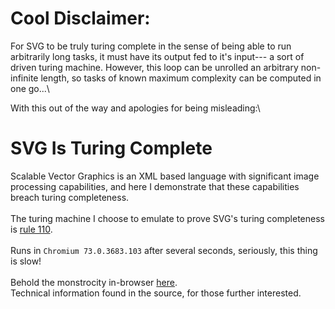 # Cool Disclaimer: 
For SVG to be truly turing complete in the sense of being able to run arbitrarily long tasks, it must have its output fed to it's input--- a sort of driven turing machine. However, this loop can be unrolled an arbitrary non-infinite length, so tasks of known maximum complexity can be computed in one go...\

With this out of the way and apologies for being misleading:\

# SVG Is Turing Complete
Scalable Vector Graphics is an XML based language with significant image processing capabilities, and here I demonstrate that these capabilities breach turing completeness.\
\
The turing machine I choose to emulate to prove SVG's turing completeness is [rule 110](http://mathworld.wolfram.com/Rule110.html).\
\
Runs in `Chromium 73.0.3683.103` after several seconds, seriously, this thing is slow!\
\
Behold the monstrocity in-browser [here](https://tom-p-reichel.github.io/svg-is-turing-complete/110.html).
\
Technical information found in the source, for those further interested.
